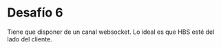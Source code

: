 # Desafío 6
Tiene que disponer de un canal websocket. Lo ideal es que HBS esté del lado del cliente.